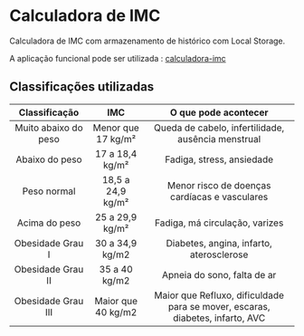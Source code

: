 # Calculadora de IMC

Calculadora de IMC com armazenamento de histórico com Local Storage.

A aplicação funcional pode ser utilizada : [calculadora-imc](https://nathanfrduarte.github.io/calculadora-imc)

## Classificações utilizadas

| Classificação |  IMC | O que pode acontecer |
| :-------------------: | :-------------------: | :--------------------: |
|  Muito abaixo do peso | Menor que 17 kg/m² |  Queda de cabelo, infertilidade, ausência menstrual |
|  Abaixo do peso |  17 a 18,4 kg/m² | Fadiga, stress, ansiedade |
|  Peso normal |  18,5 a 24,9 kg/m² | Menor risco de doenças cardíacas e vasculares |
|  Acima do peso |  25 a 29,9 kg/m² |  Fadiga, má circulação, varizes |
|  Obesidade Grau I |  30 a 34,9 kg/m2 | Diabetes, angina, infarto, aterosclerose |
|  Obesidade Grau II |  35 a 40 kg/m2 |Apneia do sono, falta de ar |
| Obesidade Grau III |  Maior que 40 kg/m2 |Maior que Refluxo, dificuldade para se mover, escaras, diabetes, infarto, AVC |
